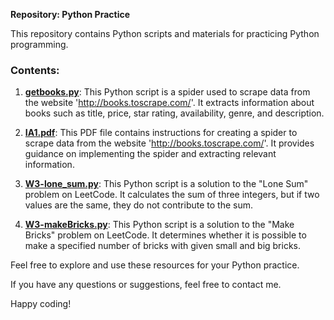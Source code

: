 **Repository: Python Practice**

This repository contains Python scripts and materials for practicing Python programming.

### Contents:

1. [**getbooks.py**](getbooks.py): This Python script is a spider used to scrape data from the website 'http://books.toscrape.com/'. It extracts information about books such as title, price, star rating, availability, genre, and description.

2. [**IA1.pdf**](IA1.pdf): This PDF file contains instructions for creating a spider to scrape data from the website 'http://books.toscrape.com/'. It provides guidance on implementing the spider and extracting relevant information.

3. [**W3-lone_sum.py**](W3-lone_sum.py): This Python script is a solution to the "Lone Sum" problem on LeetCode. It calculates the sum of three integers, but if two values are the same, they do not contribute to the sum.

4. [**W3-makeBricks.py**](W3-makeBricks.py): This Python script is a solution to the "Make Bricks" problem on LeetCode. It determines whether it is possible to make a specified number of bricks with given small and big bricks.

Feel free to explore and use these resources for your Python practice.

If you have any questions or suggestions, feel free to contact me.

Happy coding!
